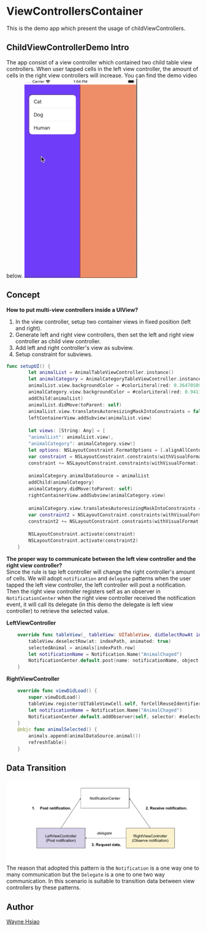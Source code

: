 # ViewControllersContainer
This is the demo app which present the usage of childViewControllers.

## ChildViewControllerDemo Intro
The app consist of a view controller which contained two child table view controllers.
When user tapped cells in the left view controller, the amount of cells in the right view controllers will increase.
You can find the demo video below.
![](./ChildViewControllers.gif)

## Concept
**How to put multi-view controllers inside a UIView?**
   1. In the view controller, setup two container views in fixed position (left and right).
   2. Generate left and right view controllers, then set the left and right view controller as child view controller.
   3. Add left and right controller's view as subview.
   4. Setup constraint for subviews.   
```swift
func setupUI() {
        let animalList = AnimalTableViewController.instance()
        let animalCategory = AnimalCategoryTableViewController.instance()
        animalList.view.backgroundColor = #colorLiteral(red: 0.3647058904, green: 0.06666667014, blue: 0.9686274529, alpha: 1)
        animalCategory.view.backgroundColor = #colorLiteral(red: 0.9411764741, green: 0.4980392158, blue: 0.3529411852, alpha: 1)
        addChild(animalList)
        animalList.didMove(toParent: self)
        animalList.view.translatesAutoresizingMaskIntoConstraints = false
        leftContainerView.addSubview(animalList.view)
        
        let views: [String: Any] = [
        "animalList": animalList.view!,
        "animalCategory": animalCategory.view!]
        let options: NSLayoutConstraint.FormatOptions = [.alignAllCenterX]
        var constraint = NSLayoutConstraint.constraints(withVisualFormat: "H:|-0-[animalList]-0-|", options: options, metrics: nil, views: ["animalList": animalList.view!])
        constraint += NSLayoutConstraint.constraints(withVisualFormat: "V:|-0-[animalList]-0-|", options: options, metrics: nil, views: views)
        
        animalCategory.animalDataSource = animalList
        addChild(animalCategory)
        animalCategory.didMove(toParent: self)
        rightContainerView.addSubview(animalCategory.view)
        
        animalCategory.view.translatesAutoresizingMaskIntoConstraints = false
        var constraint2 = NSLayoutConstraint.constraints(withVisualFormat: "H:|-0-[animalCategory]-0-|", options: options, metrics: nil, views: ["animalCategory": animalCategory.view!])
        constraint2 += NSLayoutConstraint.constraints(withVisualFormat: "V:|-0-[animalCategory]-0-|", options: options, metrics: nil, views: views)

        NSLayoutConstraint.activate(constraint)
        NSLayoutConstraint.activate(constraint2)
    }
```

**The proper way to communicate between the left view controller and the right view controller?**   
Since the rule is tap left controller will change the right controller's amount of cells. We will adopt `notification` and `delegate` patterns when the user tapped the left view controller, the left controller will post a notification. Then the right view controller registers self as an observer in `NotificationCenter` when the right view controller received the notification event, it will call its delegate (in this demo the delegate is left view controller) to retrieve the selected value.

**LeftViewController**
```swift
    override func tableView(_ tableView: UITableView, didSelectRowAt indexPath: IndexPath) {
        tableView.deselectRow(at: indexPath, animated: true)
        selectedAnimal = animals[indexPath.row]
        let notificationName = Notification.Name("AnimalChaged")
        NotificationCenter.default.post(name: notificationName, object: nil)
    }
```
**RightViewController**
```swift
    override func viewDidLoad() {
        super.viewDidLoad()
        tableView.register(UITableViewCell.self, forCellReuseIdentifier: "cell")
        let notificationName = Notification.Name("AnimalChaged")
        NotificationCenter.default.addObserver(self, selector: #selector(animalSelected), name: notificationName, object: nil)
    }
    @objc func animalSelected() {
        animals.append(animalDataSource.animal())
        refreshTable()
    }    
```

## Data Transition
![](./DataTransition.png)
The reason that adopted this pattern is the `Notification` is a one way one to many communication but the `Delegate` is a one to one two way communication.
In this scenario is suitable to transition data between view controllers by these patterns.

## Author
[Wayne Hsiao](mailto:chronicqazxc@gmail.com)
